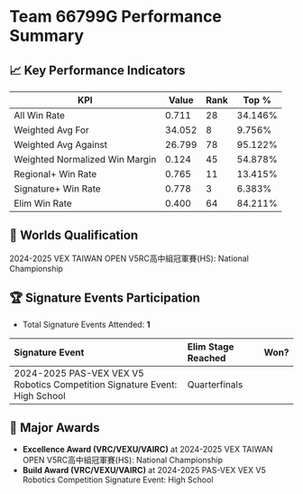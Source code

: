 # Team 66799G Performance Summary

## 📈 Key Performance Indicators
| KPI | Value | Rank | Top % |
| --- | ----- | ---- | ----- |
| All Win Rate | 0.711 | 28 | 34.146% |
| Weighted Avg For | 34.052 | 8 | 9.756% |
| Weighted Avg Against | 26.799 | 78 | 95.122% |
| Weighted Normalized Win Margin | 0.124 | 45 | 54.878% |
| Regional+ Win Rate | 0.765 | 11 | 13.415% |
| Signature+ Win Rate | 0.778 | 3 | 6.383% |
| Elim Win Rate | 0.400 | 64 | 84.211% |


## 🎯 Worlds Qualification
2024-2025 VEX TAIWAN OPEN V5RC高中組冠軍賽(HS): National Championship

## 🏆 Signature Events Participation
- Total Signature Events Attended: **1**

| Signature Event | Elim Stage Reached | Won? |
|:----------------|:-------------------|:----|
| 2024-2025 PAS-VEX VEX V5 Robotics Competition Signature Event: High School | Quarterfinals |  |


## 🥇 Major Awards
- **Excellence Award (VRC/VEXU/VAIRC)** at 2024-2025 VEX TAIWAN OPEN V5RC高中組冠軍賽(HS): National Championship
- **Build Award (VRC/VEXU/VAIRC)** at 2024-2025 PAS-VEX VEX V5 Robotics Competition Signature Event: High School

